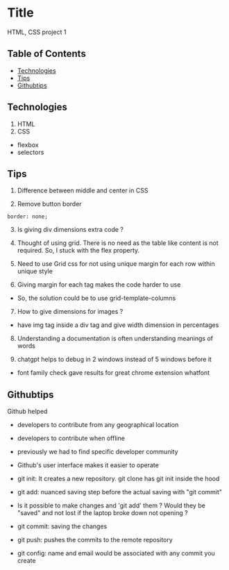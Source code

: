 # Title
HTML, CSS project 1

## Table of Contents

- [Technologies](#technologies)
- [Tips](#tips)
- [Githubtips](#githubtips)

## Technologies 
1. HTML
2. CSS
- flexbox
- selectors

## Tips
1. Difference between middle and center in CSS

2. Remove button border
```
border: none; 

```
3. Is giving div dimensions extra code ?

4. Thought of using grid. There is no need as the table like content is not required. So, I stuck with the flex property.

5. Need to use Grid css for not using unique margin for each row within unique style 

6. Giving margin for each tag makes the code harder to use
- So, the solution could be to use grid-template-columns 

7. How to give dimensions for images ?
- have img tag inside a div tag and give width dimension in percentages

8. Understanding a documentation is often understanding meanings of words

9. chatgpt helps to debug in 2 windows instead of 5 windows before it
- font family check gave results for great chrome extension whatfont 

## Githubtips
Github helped
- developers to contribute from any geographical location
- developers to contribute when offline
- previously we had to find specific developer community
- Github's user interface makes it easier to operate

- git init: It creates a new repository. git clone has git init inside the hood
- git add: nuanced saving step before the actual saving with "git commit"
- Is it possible to make changes and 'git add' them ? Would they be "saved" and not lost if the laptop broke down not opening ? 
- git commit: saving the changes
- git push: pushes the commits to the remote repository
- git config: name and email would be associated with any commit you create

